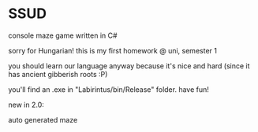 SSUD
====

console maze game written in C#

sorry for Hungarian! this is my first homework @ uni, semester 1

you should learn our language anyway because it's nice and hard
(since it has ancient gibberish roots :P)

you'll find an .exe in "Labirintus/bin/Release" folder. have fun!

new in 2.0:

auto generated maze
